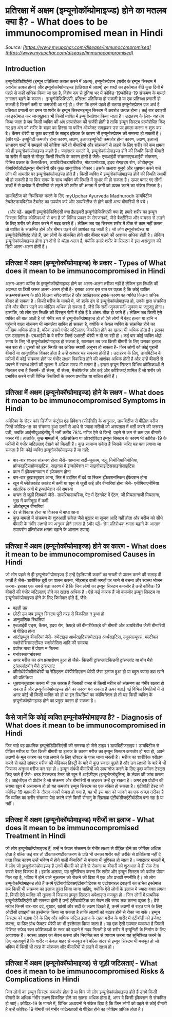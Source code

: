 # प्रतिरक्षा में अक्षम (इम्यूनोकॉम्प्रोमाइज्ड) होने का मतलब क्या है? - What does to be immunocompromised mean in Hindi
_Source: [https://www.myupchar.com/disease/immunocompromised](https://www.myupchar.com/disease/immunocompromised)_

## Introduction
इम्यूनोडेफिशिएंसी (इम्यून प्रतिक्रिया उत्पन्न करने में अक्षम), इम्यूनोसप्रेशन (शरीर के इम्यून सिस्टम में अवरोध उत्पन्न होना) और इम्यूनोकॉम्प्रोमाइज्ड (प्रतिरक्षा में अक्षम) इन शब्दों का इस्तेमाल बीते कुछ दिनों में पहले से कहीं अधिक किया जा रहा है, विशेष रूप से दुनिया भर में कोविड-19कोविड-19 संक्रमण के मामले लगातार बढ़ने के कारण। 
इम्यूनोडेफिशिएंसी, प्रतिरक्षा प्रतिक्रिया हो सकती है या एक प्रतिरक्षा प्रणाली हो सकती है जिसमें कमी या कमजोरी आ गई हो। जैसा कि हमने पहले ही बताया इम्यूनोसप्रेशन एक अर्थ है प्रतिरक्षा प्रणाली का दमन या शरीर के इम्यून सिस्टमइम्यून सिस्टम में अवरोध उत्पन्न होना। कई बार दवाइयों का इस्तेमाल कर जानबूझकर भी किसी व्यक्ति में इम्यूनोसप्रेशन किया जाता है। उदाहरण के लिए- यह तब किया जाता है जब किसी व्यक्ति की अंग प्रत्यारोपण की सर्जरी होती है ताकि इम्यून सिस्टम प्रत्योरोपित किए गए इस अंग को शरीर के बाहर का हिस्सा या फॉरेन ऑब्जेक्ट समझकर उस पर हमला करना न शुरू कर दे। कैंसर थेरेपी या कुछ दवाइयों के साइड इफेक्ट के कारण भी इम्यूनोसप्रेशन की समस्या हो सकती है।
(और पढ़ें- इम्यूनिटी कमजोर होना कारण, लक्षण, इलाजइम्यूनिटी कमजोर होना कारण, लक्षण, इलाज)
साधारण शब्दों में समझने की कोशिश करें तो बीमारियों और संक्रमणों से लड़ने के लिए शरीर की कम क्षमता को ही इम्यूनोकॉम्प्रोमाइज्ड कहते हैं। ज्यादातर मामलों में, इम्यूनोकॉम्प्रोमाइज्ड होने की स्थिति किसी बीमारी या शरीर में पहले से मौजूद किसी स्थिति के कारण होती है जैसे- एचआईवी संक्रमणएचआईवी संक्रमण, विभिन्न प्रकार के कैंसरकैंसर, डायबिटीजडायबिटीज, मोटापामोटापा, हृदय रोगहृदय रोग, ऑटोइम्यून बीमारियोंऑटोइम्यून बीमारियों और कुछ आनुवंशिक विकार। इसके अलावा बुजुर्ग और धूम्रपान करने वाले लोग भी आमतौर पर इम्यूनोकॉम्प्रोमाइज्ड होते हैं। किसी व्यक्ति में इम्यूनोकॉम्प्रोमाइज्ड होने की स्थिति स्थायी भी हो सकती है या फिर समय के साथ व्यक्ति की स्थिति में सुधार भी हो सकता है।
ऊपर बताए गए तीनों शब्दों में से प्रत्येक में बीमारियों से लड़ने की शरीर की क्षमता में कमी को व्यक्त करने का संकेत मिलता है।

डायबिटीज को नियंत्रियत करने के लिए myUpchar Ayurveda Madhurodh डायबिटीज टैबलेटडायबिटीज टैबलेट का उपयोग करे और डायबिटीज से होने वाली अन्य बीमारियों से बचे।
 
(और पढ़ें- प्राइमरी इम्यूनोडेफिशिएंसी क्या हैप्राइमरी इम्यूनोडेफिशिएंसी क्या है)
हमारे शरीर का इम्यून सिस्टम विभिन्न कोशिकाओं से बना है जो विभिन्न प्रकार के रोगजनकों, जैसे बैक्टीरिया और वायरस से लड़ने के लिए शरीर को तैयार करने में मदद करते हैं। लेकिन जब यह सिस्टम शरीर में ठीक से काम नहीं करता तो व्यक्ति के संक्रमित होने और बीमार पड़ने की आशंका बढ़ जाती है। जो लोग इम्यूनोसप्रेस्ड या इम्यूनोडेफिशिएंट होते हैं, उन लोगों के संक्रमित होने और बीमार पड़ने की आशंका अधिक होती है। लेकिन इम्यूनोकॉम्प्रोमाइज्ड होना इन दोनों से थोड़ा अलग है, क्योंकि हमारे शरीर के सिस्टम में इस असंतुलन की डिग्री अलग-अलग होती है।

## प्रतिरक्षा में अक्षम (इम्यूनोकॉम्प्रोमाइज्ड) के प्रकार - Types of What does it mean to be immunocompromised in Hindi
अलग-अलग व्यक्ति के इम्यूनोकॉम्प्रोमाइज्ड होने का अलग-अलग तरीका नहीं है लेकिन इस स्थिति की अवस्था या डिग्री जरूर अलग-अलग होती है- इसका असर इस बात पर पड़ता है कि कोई व्यक्ति संक्रमणसंक्रमण के प्रति कितना संवेदनशील है और आखिरकार इसके कारण वह व्यक्ति कितना अधिक बीमार हो सकता है। किसी मरीज के मामले में, जो हल्के ढंग से इम्यूनोकॉम्प्रोमाइज्ड हो, उनके द्वारा संक्रमित होने और बीमार पड़ने का जोखिम अधिक हो सकता है, जैसे कि सर्दी-जुकामसर्दी-जुकाम या फ्लूफ्लू होना। हालांकि, जो लोग इस स्थिति की विस्तृत श्रेणी में होते हैं वे अंततः ठीक हो जाते हैं।
लेकिन जब किसी ऐसे व्यक्ति की बात आती है जो गंभीर रूप से इम्यूनोकॉम्प्रोमाइज्ड हो तो ऐसे लोगों में बेहद हल्का या हानि न पहुंचाने वाला संक्रमण भी जानलेवा साबित हो सकता है, क्योंकि न केवल व्यक्ति के संक्रमित होने का जोखिम अधिक होता है, बल्कि उसमें गंभीर जटिलताएं विकसित होने का खतरा भी अधिक होता है। इसका एक उदाहरण है- एचआईवी के वे मरीज जिन्हें एआरटी थेरेपी न दी जा रही हो।
कई बार कोई व्यक्ति थोड़े समय के लिए भी इम्यूनोकॉम्प्रोमाइज्ड हो सकता है, खासकर तब जब किसी बीमारी के लिए उसका इलाज चल रहा हो। दूसरों को इस स्थिति का अधिक स्थायी अनुभव हो सकता है- जिन लोगों को कोई पुरानी बीमारी या आनुवांशिक विकार होता है उन्हें अक्सर यह समस्या होती है। उदाहरण के लिए, डायबिटीज के मरीजों में कोई संक्रमण होने पर गंभीर लक्षण विकसित होने की आशंका अधिक होती है और उन्हें बीमारी से उबरने में स्वस्थ लोगों की तुलना में अधिक समय भी लगता है।
हमारा इम्यून सिस्टम विभिन्न कोशिकाओं से मिलकर बना है जिसमें- टी सेल्स, बी सेल्स, मैक्रोफेजेस और कई और कोशिकाएं शामिल हैं जो शरीर को प्रभावित करने वाली विभिन्न स्थितियों के कारण प्रभावित या बाधित होती हैं।

## प्रतिरक्षा में अक्षम (इम्यूनोकॉम्प्रोमाइज्ड) होने के लक्षण - What does it mean to be immunocompromised Symptoms in Hindi
अमेरिका के सेंटर फॉर डिजीज कंट्रोल एंड प्रिवेंशन (सीडीसी) के अनुसार, डायबिटीज से पीड़ित मरीज जिन्हें कोविड-19 का संक्रमण हुआ उनमें से आधे से ज्यादा मरीजों को अस्पताल में भर्ती करने की जरूरत पड़ी, जबकि आईसीयूआईसीयू में भर्ती करीब 78% मरीज ऐसे थे जिन्हें  पहसे से कम से कम एक बीमारी जरूर थी। हालांकि, कुछ मामलों में, अतिसक्रिय या ओवरऐक्टिव इम्यून सिस्टम के कारण भी कोविड-19 के मरीजों में गंभीर जटिलताएं देखने को मिलती हैं। कुछ सामान्य संकेत हैं जिसके जरिए यह पता लगाया जा सकता है कि कोई व्यक्ति इम्यूनोकॉम्प्रोमाइज्ड है या नहीं:
- बार-बार श्वसन संक्रमण होना जैसे- सामान्य सर्दी-जुकाम, फ्लू, निमोनियानिमोनिया, ब्रॉन्काइटिसब्रॉन्काइटिस, साइनस में इन्फ्लेमेशन या साइनोसाइटिससाइनोसाइटिस
- कान में इंफेक्शनकान में इंफेक्शन होना
- बार-बार बुखारबुखार आना, सिर में दर्दसिर में दर्द या स्किन इंफेक्शनस्किन इंफेक्शन होना
- खून में प्लेटेकाउंट काउंट में कमी या खून से जुड़ी कई और बीमारियां होना जैसे- एनीमियाएनीमिया
- आंतरिक अंगों में इन्फ्लेमेशन की समस्या
- पाचन से जुड़ी दिक्कतें जैसे- डायरियाडायरिया, पेट में ऐंठनपेट में ऐंठन, जी मिचलानाजी मिचलाना, भूख में कमीभूख में कमी
- ऑटोइम्यून बीमारियां
- देर से विकास होना या विकास में बाधा आना
- कुछ मामलों में संक्रमण के शुरुआती संकेत जैसे बुखार या सूजन आदि नहीं होता और मरीज को सीधे बीमारी के गंभीर लक्षणों का अनुभव होने लगता है
(और पढ़ें- रोग प्रतिरोधक क्षमता बढ़ाने के आसान उपायरोग प्रतिरोधक क्षमता बढ़ाने के आसान उपाय)

## प्रतिरक्षा में अक्षम (इम्यूनोकॉम्प्रोमाइज्ड) होने का कारण - What does it mean to be immunocompromised Causes in Hindi
जो लोग पहले से ही इम्यूनोकॉम्प्रोमाइज्ड हैं उन्हें ऐहतियाती कदमों का सख्ती से पालन करने की सलाह दी जाती है जैसे- शारीरिक दूरी का पालन करना, भीड़भाड़ वाली जगहों पर जाने से बचना और स्वस्थ भोजन करना- इसका एक सबसे बड़ा कारण ये है कि जिन लोगों का इम्यून सिस्टम कमजोर है उन्हें कोविड-19 बीमारी की गंभीर जटिलताएं होने का खतरा अधिक है। ऐसे कई कारक हैं जो कमजोर इम्यून सिस्टम या इम्यूनोकॉम्प्रोमाइज्ड होने के लिए जिम्मेदार होते हैं, जैसे:
- बढ़ती उम्र
- छोटी उम्र जब इम्यून सिस्टम पूरी तरह से विकसित न हुआ हो
- आनुवांशिक स्थितियां
- एचआईवी एड्स, कैंसर, हृदय रोग, फेफड़े की बीमारीफेफड़े की बीमारी और डायबिटीज जैसी बीमारियों से पीड़ित होना
- ऑटोइम्यून बीमारियां जैसे- रुमेटाइड आर्थराइटिसरुमेटाइड आर्थराइटिस, ल्यूपसल्यूपस, मल्टीपल स्क्लेरोसिसमल्टीपल स्क्लेरोसिस आदि की समस्या
- पर्याप्त मात्रा में पोषण न मिलना
- गर्भावस्थागर्भावस्था
- अगर मरीज का अंग प्रत्यारोपण हुआ हो जैसे- किडनी ट्रांसप्लांटकिडनी ट्रांसप्लांट या बोन मैरो ट्रांसप्लांटबोन मैरो ट्रांसप्लांट
- कीमोथेरेपीकीमोथेरेपी या रेडिएशन थेरेपीरेडिएशन थेरेपी जैसा इलाज हुआ हो या बहुत ज्यादा दवा खाने की प्रतिक्रिया
- धूम्रपानधूम्रपान करना भी एक कारक है जिसकी वजह से किसी मरीज को संक्रमण का गंभीर खतरा हो सकता है और इम्यूनोकॉम्प्रोमाइज्ड होने का कारण बन सकता है
ऊपर बताई गई विभिन्न स्थितियों में से अगर कोई भी किसी व्यक्ति को हो या इन स्थितियों का कॉम्बिनेशन हो तो यह किसी व्यक्ति के इम्यूनोकॉम्प्रोमाइज्ड होने का प्रमुख कारण हो सकता है।

## कैसे जानें कि कोई व्यक्ति इम्यूनोकॉम्प्रोमाइज्ड है? - Diagnosis of What does it mean to be immunocompromised in Hindi
फिर चाहे वह प्राथमिक इम्यूनोडिफ़िशिएंसी की समस्या हो जैसे टाइप 1 डायबिटीजटाइप 1 डायबिटीज से पीड़ित मरीज या फिर किसी बीमारी या इलाज के कारण मरीज का इम्यून सिस्टम कमजोर हो गया हो, अपने लक्षणों के मूल कारण का पता लगाने के लिए डॉक्टर के पास जाना जरूरी है। मरीज का शारीरिक परीक्षण करने से पहले डॉक्टर मरीज की मेडिकल हिस्ट्री के बारे में कुछ सवाल पूछते हैं और उन लक्षणों के बारे में भी जिसका अनुभव मरीज कर रहा हो।
इम्यून संबंधी बीमारियों को डायग्नोज करने के लिए कुछ कॉमन टेस्ट्स किए जाते हैं जैसे- ब्लड टेस्टब्लड टेस्ट जो खून में आईजीएल (इम्यूनोग्लोबुलिन) के लेवल की जांच करता है। आईजीएल वो प्रोटीन है जो संक्रमण और बीमारियों से लड़कर उन्हें दूर रखता है। अगर इस प्रोटीन की संख्या खून में असामान्य हो तो यह कमजोर इम्यून सिस्टम का एक संकेत हो सकता है। एंटीबॉडी टेस्ट जो कोविड-19 महामारी के दौरान काफी फेमस हो गया है, यह भी इस बात को जानने का एक अच्छा तरीका है कि व्यक्ति का शरीर संक्रमण पैदा करने वाले किसी रोगाणु के खिलाफ एंटीबॉडीजएंटीबॉडीज बना रहा है या नहीं।

## प्रतिरक्षा में अक्षम (इम्यूनोकॉम्प्रोमाइज्ड) मरीजों का इलाज - What does it mean to be immunocompromised Treatment in Hindi
जो लोग इम्यूनोकॉम्प्रोमाइज्ड हैं, उन्हें न केवल संक्रमण के गंभीर लक्षण से पीड़ित होने का जोखिम अधिक होता है बल्कि कई बार तो टीकाकरणटीकाकरण के प्रति भी उनका शरीर सही तरीके से प्रतिक्रिया नहीं दे पाता जिस कारण उन्हें भविष्य में होने वाली बीमारियों से बचाना भी मुश्किल हो जाता है। ज्यादातर मामलों में, वे लोग जो इम्यूनोकॉम्प्रोमाइज्ड हैं उनमें बीमारी को होने से रोकना या बीमारी को शुरुआत में ही रोक देना सबसे बेस्ट विकल्प है। इसके अलावा, यह सुनिश्चित करना कि शरीर और इम्यून सिस्टम को पर्याप्त पोषण मिल रहा है, भविष्य में होने वाले नुकसान को रोकने की दिशा में एक और प्रभावी रणनीति है।
जो लोग इम्यूनोकॉम्प्रोमाइज्ड होते हैं उनमें एंटीबायोटिक्सएंटीबायोटिक्स या एंटीवायरल दवाइयों का उचित इस्तेमाल कर किसी भी संक्रमण का इलाज तुरंत किया जाना चाहिए, क्योंकि ऐसे लोगों के इलाज में ज्यादा वक्त लगता है, किसी ऐसे व्यक्ति की तुलना में जिसका इम्यून सिस्टम अपेक्षाकृत मजबूत हो। जिन लोगों में प्राथमिक इम्यूनोडेफिशिएंसी की समस्या होती है उन्हें एंटीबायोटिक का सेवन लंबे समय तक करना पड़ता है। वैसे मरीज जिनमें बार-बार दर्द, बुखार, खांसी और सर्दी के लक्षण दिखते हैं, उनमें लक्षणों से राहत पाने के लिए ओटीसी दवाइयों का इस्तेमाल किया जा सकता है ताकि लक्षणों को बदतर होने से रोका जा सके।
इम्यून सिस्टम को बढ़ावा देने के लिए और अधिक जटिल इलाज के तहत मरीज के शरीर में एंटीबॉडी को इंजेक्ट करना, या फिर ग्रोथ फैक्टर थेरेपी का भी इस्तेमाल किया जाता है। यह एक ऐसी उपचार व्यवस्था है जिसमें विशिष्ट सफेद रक्त कोशिकाओं के स्तर को बढ़ाने में मदद मिलती है जो शरीर में इम्यूनिटी के निर्माण के लिए आवश्यक हैं। स्वस्थ आहार का सेवन करना और नियमित रूप से व्यायाम करना यह सुनिश्चित करने के लिए महत्वपूर्ण है कि शरीर न केवल बाहर से मजबूत बने बल्कि अंदर से इम्यून सिस्टम भी मजबूत हो जो भविष्य में किसी भी तरह के संक्रमण और बीमारियों से लड़ने में सक्षम हो।

## प्रतिरक्षा में अक्षम (इम्यूनोकॉम्प्रोमाइज्ड) से जुड़ी जटिलताएं - What does it mean to be immunocompromised Risks & Complications in Hindi
जिन लोगों का इम्यून सिस्टम कमजोर होता है या फिर जो लोग इम्यूनोकॉम्प्रोमाइज्ड होते हैं उनमें किसी बीमारी के अधिक गंभीर लक्षण विकसित होने का खतरा अधिक होता है, अगर वे किसी इंफेक्शन से संक्रमित हो जाएं। कोविड-19 के मामले में, विभिन्न अध्ययनों ने संकेत दिया है कि जिन लोगों को पहले से कोई बीमारी है उन्हें कोविड-19 बीमारी की गंभीर जटिलताओं से पीड़ित होने का जोखिम अधिक होता है।

